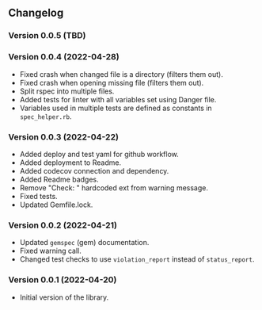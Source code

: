 ## Changelog

### Version 0.0.5 (TBD)

### Version 0.0.4 (2022-04-28)

- Fixed crash when changed file is a directory (filters them out).
- Fixed crash when opening missing file (filters them out).
- Split rspec into multiple files.
- Added tests for linter with all variables set using Danger file.
- Variables used in multiple tests are defined as constants in `spec_helper.rb`.

### Version 0.0.3 (2022-04-22)

- Added deploy and test yaml for github workflow.
- Added deployment to Readme.
- Added codecov connection and dependency.
- Added Readme badges.
- Remove "Check: " hardcoded ext from warning message.
- Fixed tests.
- Updated Gemfile.lock.

### Version 0.0.2 (2022-04-21)

- Updated `gemspec` (gem) documentation.
- Fixed warning call.
- Changed test checks to use `violation_report` instead of `status_report`.

### Version 0.0.1 (2022-04-20)

- Initial version of the library.